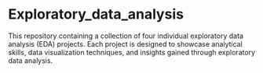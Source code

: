 # Exploratory_data_analysis

This repository containing a collection of four individual exploratory data analysis (EDA) projects. Each project is designed to showcase analytical skills, data visualization techniques, and insights gained through exploratory data analysis.

